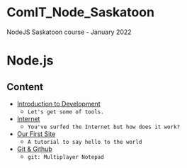 # ComIT_Node_Saskatoon
NodeJS Saskatoon course - January 2022
# Node.js

## Content

* [Introduction to Development](intro.md)
  * `Let's get some of tools.`
* [Internet](internet.md)
  * `You've surfed the Internet but how does it work?`
* [Our First Site](first-site.md)
  * `A tutorial to say hello to the world`
* [Git & Github](git.md)
  * `git: Multiplayer Notepad`
